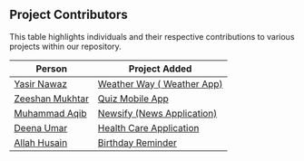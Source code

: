 ## Project Contributors

This table highlights individuals and their respective contributions to various projects within our repository.

| Person                                                | Project Added                                                         |
| ----------------------------------------------------- | --------------------------------------------------------------------- |
| [Yasir Nawaz](https://github.com/yasir2002/)          | [Weather Way ( Weather App)](https://github.com/yasir2002/WeatherWay) |
| [Zeeshan Mukhtar](https://github.com/ZeeshanMukhtar1) | [Quiz Mobile App](https://github.com/yasir2002/WeatherWay)            |
| [Muhammad Aqib](https://github.com/AqibMalik435)      | [Newsify (News Application)](./React%20Native/Newsify-Aqib/)          |
| [Deena Umar](https://github.com/deenaumar)            | [Health Care Application](./React%20Native/Health%20care/)            |
| [Allah Husain](https://github.com/hussainmehsud)      | [Birthday Reminder](./React%20Native/Birthday-Reminder/)              |
